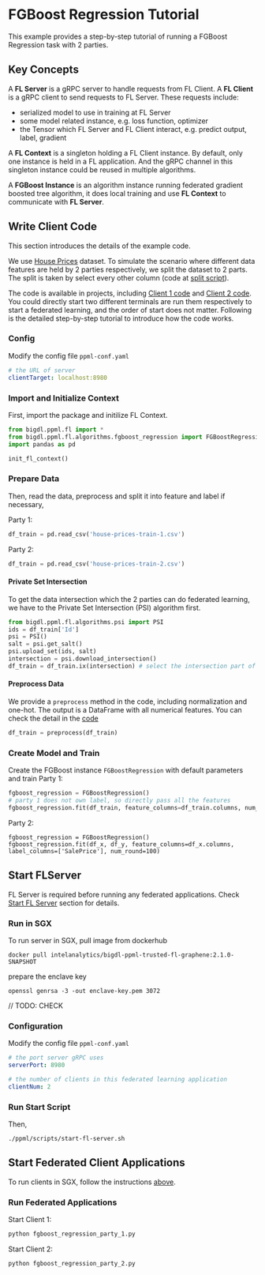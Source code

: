 # FGBoost Regression Tutorial
This example provides a step-by-step tutorial of running a FGBoost Regression task with 2 parties.
## Key Concepts
A **FL Server** is a gRPC server to handle requests from FL Client. A **FL Client** is a gRPC client to send requests to FL Server. These requests include:
* serialized model to use in training at FL Server
* some model related instance, e.g. loss function, optimizer
* the Tensor which FL Server and FL Client interact, e.g. predict output, label, gradient

A **FL Context** is a singleton holding a FL Client instance. By default, only one instance is held in a FL application. And the gRPC channel in this singleton instance could be reused in multiple algorithms.

A **FGBoost Instance** is an algorithm instance running federated gradient boosted tree algorithm, it does local training and use **FL Context** to communicate with **FL Server**. 

## Write Client Code
This section introduces the details of the example code.

We use [House Prices]() dataset. To simulate the scenario where different data features are held by 2 parties respectively, we split the dataset to 2 parts. The split is taken by select every other column (code at [split script]()).

The code is available in projects, including [Client 1 code]() and [Client 2 code](). You could directly start two different terminals are run them respectively to start a federated learning, and the order of start does not matter. Following is the detailed step-by-step tutorial to introduce how the code works.
### Config
Modify the config file `ppml-conf.yaml`
```yaml
# the URL of server
clientTarget: localhost:8980
```
### Import and Initialize Context
First, import the package and initilize FL Context.
```python
from bigdl.ppml.fl import *
from bigdl.ppml.fl.algorithms.fgboost_regression import FGBoostRegression
import pandas as pd

init_fl_context()
```

### Prepare Data
Then, read the data, preprocess and split it into feature and label if necessary,

Party 1:
```python
df_train = pd.read_csv('house-prices-train-1.csv')
```

Party 2:
```python
df_train = pd.read_csv('house-prices-train-2.csv')
```
#### Private Set Intersection
To get the data intersection which the 2 parties can do federated learning, we have to the Private Set Intersection (PSI) algorithm first.
```python
from bigdl.ppml.fl.algorithms.psi import PSI
ids = df_train['Id']
psi = PSI()
salt = psi.get_salt()
psi.upload_set(ids, salt)
intersection = psi.download_intersection()
df_train = df_train.ix(intersection) # select the intersection part of training data
```
#### Preprocess Data
We provide a `preprocess` method in the code, including normalization and one-hot. The output is a DataFrame with all numerical features. You can check the detail in the [code]()

```python
df_train = preprocess(df_train)
```
### Create Model and Train
Create the FGBoost instance `FGBoostRegression` with default parameters and train
Party 1:
```python
fgboost_regression = FGBoostRegression()
# party 1 does not own label, so directly pass all the features
fgboost_regression.fit(df_train, feature_columns=df_train.columns, num_round=100)
```
Party 2:
```
fgboost_regression = FGBoostRegression()
fgboost_regression.fit(df_x, df_y, feature_columns=df_x.columns, label_columns=['SalePrice'], num_round=100)
```


## Start FLServer
FL Server is required before running any federated applications. Check [Start FL Server]() section for details.
### Run in SGX
To run server in SGX, pull image from dockerhub
```
docker pull intelanalytics/bigdl-ppml-trusted-fl-graphene:2.1.0-SNAPSHOT
```
prepare the enclave key
```
openssl genrsa -3 -out enclave-key.pem 3072
```
// TODO: CHECK
### Configuration
Modify the config file `ppml-conf.yaml`
```yaml
# the port server gRPC uses
serverPort: 8980

# the number of clients in this federated learning application
clientNum: 2
```
### Run Start Script
Then,
```
./ppml/scripts/start-fl-server.sh 
```
## Start Federated Client Applications
To run clients in SGX, follow the instructions [above]().

### Run Federated Applications
Start Client 1:
```bash
python fgboost_regression_party_1.py
```
Start Client 2:
```bash
python fgboost_regression_party_2.py
```
